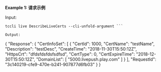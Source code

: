 **Example 1: 请求示例**



Input: 

```
tccli live DescribeLiveCerts --cli-unfold-argument ```

Output: 
```
{
    "Response": {
        "CertInfoSet": [
            {
                "CertId": 1000,
                "CertName": "testName",
                "Description": "testDesc",
                "CreateTime": "2018-11-30T15:50:12Z",
                "HttpsCrt": "dfdsfdsfdsfsdfsd",
                "CertType": 0,
                "CertExpireTime": "2018-12-30T15:50:12Z",
                "DomainList": [
                    "5000.livepush.play.com"
                ]
            }
        ],
        "RequestId": "3c140219-cfe9-470e-b241-907877d6fb03"
    }
}
```

